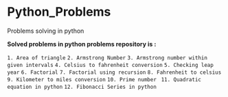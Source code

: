 # Python_Problems
Problems solving in python 

**Solved problems in python problems repository is :**

`1. Area of triangle`
`2. Armstrong Number`
`3. Armstrong number within given intervals`
`4. Celsius to fahrenheit conversion`
`5. Checking leap year`
`6. Factorial`
`7. Factorial using recursion`
`8. Fahrenheit to celsius`
`9. Kilometer to miles conversion`
`10. Prime number `
`11. Quadratic equation in python`
`12. Fibonacci Series in python`
